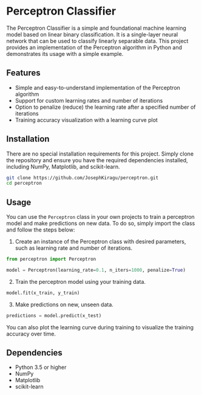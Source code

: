 # Perceptron Classifier

The Perceptron Classifier is a simple and foundational machine learning model based on linear binary classification. It is a single-layer neural network that can be used to classify linearly separable data. This project provides an implementation of the Perceptron algorithm in Python and demonstrates its usage with a simple example.

## Features

- Simple and easy-to-understand implementation of the Perceptron algorithm
- Support for custom learning rates and number of iterations
- Option to penalize (reduce) the learning rate after a specified number of iterations
- Training accuracy visualization with a learning curve plot

## Installation

There are no special installation requirements for this project. Simply clone the repository and ensure you have the required dependencies installed, including NumPy, Matplotlib, and scikit-learn.

```bash
git clone https://github.com/JosephKiragu/perceptron.git
cd perceptron
```

## Usage

You can use the `Perceptron` class in your own projects to train a perceptron model and make predictions on new data. To do so, simply import the class and follow the steps below:

1. Create an instance of the Perceptron class with desired parameters, such as learning rate and number of iterations.

```python
from perceptron import Perceptron

model = Perceptron(learning_rate=0.1, n_iters=1000, penalize=True)
```

2. Train the perceptron model using your training data.

```python
model.fit(x_train, y_train)
```

3. Make predictions on new, unseen data.

```python
predictions = model.predict(x_test)
```

You can also plot the learning curve during training to visualize the training accuracy over time.

## Dependencies

- Python 3.5 or higher
- NumPy
- Matplotlib
- scikit-learn
